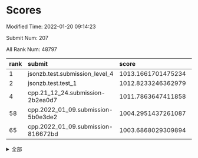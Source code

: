 # Scores

Modified Time: 2022-01-20 09:14:23

Submit Num: 207

All Rank Num: 48797

| rank |               submit               |       score        |       sigma        | pk_num |
| :--- | :--------------------------------- | :----------------- | :----------------- | :----- |
| 1    | jsonzb.test.submission_level_4     | 1013.1661701475234 | 0.8154678486381304 | 939    |
| 2    | jsonzb.test.test_1                 | 1012.8233246362979 | 0.8131219790915247 | 938    |
| 4    | cpp.21_12_24.submission-2b2ea0d7   | 1011.7863647411858 | 0.8140782343657046 | 943    |
| 58   | cpp.2022_01_09.submission-5b0e3de2 | 1004.2951437261087 | 0.7112089713482279 | 948    |
| 65   | cpp.2022_01_09.submission-816672bd | 1003.6868029309894 | 0.7079231802153121 | 940    |


<details>
<summary>全部</summary>

| rank |                 submit                 |       score        |       sigma        | pk_num |
| :--- | :------------------------------------- | :----------------- | :----------------- | :----- |
| 1    | jsonzb.test.submission_level_4         | 1013.1661701475234 | 0.8154678486381304 | 939    |
| 2    | jsonzb.test.test_1                     | 1012.8233246362979 | 0.8131219790915247 | 938    |
| 3    | gobigger.level_3.submission_level_3_37 | 1011.8676525338996 | 0.801540466972802  | 943    |
| 4    | cpp.21_12_24.submission-2b2ea0d7       | 1011.7863647411858 | 0.8140782343657046 | 943    |
| 5    | gobigger.level_3.submission_level_3_38 | 1011.5945585143158 | 0.775152338339505  | 941    |
| 6    | gobigger.level_3.submission_level_3_41 | 1011.2775412276515 | 0.7611209200683136 | 944    |
| 7    | gobigger.level_3.submission_level_3_33 | 1010.9633776071615 | 0.7897186121457093 | 946    |
| 8    | gobigger.level_3.submission_level_3_10 | 1010.7882019675935 | 0.7551137290674729 | 946    |
| 9    | gobigger.level_3.submission_level_3_35 | 1010.7870731799501 | 0.7496451238532753 | 939    |
| 10   | gobigger.level_3.submission_level_3_24 | 1010.7488000552856 | 0.7928154470500021 | 944    |
| 11   | gobigger.level_3.submission_level_3_36 | 1010.7090435964808 | 0.8159717900162066 | 944    |
| 12   | gobigger.level_3.submission_level_3_28 | 1010.6780643032507 | 0.7696920748399361 | 940    |
| 13   | gobigger.level_3.submission_level_3_47 | 1010.5584141066728 | 0.7740246855464614 | 939    |
| 14   | gobigger.level_3.submission_level_3_4  | 1010.5193760959684 | 0.7724755973250946 | 946    |
| 15   | gobigger.level_3.submission_level_3_17 | 1010.5054175124865 | 0.7564162473820406 | 942    |
| 16   | gobigger.level_3.submission_level_3_42 | 1010.454926134323  | 0.7617027626388982 | 939    |
| 17   | gobigger.level_3.submission_level_3_8  | 1010.4364150805135 | 0.7824905203249499 | 943    |
| 18   | gobigger.level_3.submission_level_3_22 | 1010.4322726443186 | 0.7570200797975927 | 946    |
| 19   | gobigger.level_3.submission_level_3_19 | 1010.4023224759198 | 0.7586588320577998 | 937    |
| 20   | gobigger.level_3.submission_level_3_20 | 1010.2258158344073 | 0.7441124232303185 | 943    |
| 21   | gobigger.level_3.submission_level_3_21 | 1010.1535762209244 | 0.7695617657385223 | 945    |
| 22   | gobigger.level_3.submission_level_3_16 | 1010.08347093906   | 0.7560134957019127 | 943    |
| 23   | gobigger.level_3.submission_level_3_1  | 1010.0433265480065 | 0.7721498829172733 | 946    |
| 24   | gobigger.level_3.submission_level_3_29 | 1009.9678059106889 | 0.7750565178349317 | 946    |
| 25   | gobigger.level_3.submission_level_3_15 | 1009.9557091074405 | 0.753162713249529  | 945    |
| 26   | gobigger.level_3.submission_level_3_3  | 1009.9449174001517 | 0.7525643583654152 | 946    |
| 27   | gobigger.level_3.submission_level_3_45 | 1009.7765989000014 | 0.7726896740338292 | 946    |
| 28   | gobigger.level_3.submission_level_3_18 | 1009.7267312374582 | 0.7736236654813288 | 941    |
| 29   | gobigger.level_3.submission_level_3_49 | 1009.6999381523658 | 0.7433718671900748 | 943    |
| 30   | gobigger.level_3.submission_level_3_34 | 1009.6583627046531 | 0.7566155428194629 | 950    |
| 31   | gobigger.level_3.submission_level_3_0  | 1009.5538246487066 | 0.7510191305613341 | 945    |
| 32   | gobigger.level_3.submission_level_3_23 | 1009.4106697686766 | 0.7438121617463901 | 942    |
| 33   | gobigger.level_3.submission_level_3_46 | 1009.3600445322444 | 0.7533144011285862 | 948    |
| 34   | gobigger.level_3.submission_level_3_26 | 1009.3477725897394 | 0.7575207566315956 | 944    |
| 35   | gobigger.level_3.submission_level_3_40 | 1009.3286703054976 | 0.7515470489695999 | 944    |
| 36   | gobigger.level_3.submission_level_3_13 | 1009.2935945649771 | 0.7503673249637887 | 941    |
| 37   | gobigger.level_3.submission_level_3_11 | 1009.2856140194626 | 0.7436559067729134 | 942    |
| 38   | gobigger.level_3.submission_level_3_12 | 1009.2307510045241 | 0.7577101443243572 | 942    |
| 39   | gobigger.level_3.submission_level_3_48 | 1009.228306344049  | 0.7468228505459777 | 938    |
| 40   | gobigger.level_3.submission_level_3_30 | 1009.2202505421965 | 0.7529327855487735 | 946    |
| 41   | gobigger.level_3.submission_level_3_39 | 1009.2152493863933 | 0.7311529167667195 | 944    |
| 42   | gobigger.level_3.submission_level_3_14 | 1009.0786209023056 | 0.739726178083741  | 943    |
| 43   | gobigger.level_3.submission_level_3_43 | 1009.0409040262768 | 0.7610265092803344 | 950    |
| 44   | gobigger.level_3.submission_level_3_25 | 1009.0397565363547 | 0.761332057673563  | 942    |
| 45   | gobigger.level_3.submission_level_3_2  | 1009.0133064111394 | 0.757611102808253  | 943    |
| 46   | gobigger.level_3.submission_level_3_44 | 1008.9952579131959 | 0.7375027633019998 | 943    |
| 47   | gobigger.level_3.submission_level_3_31 | 1008.8980422241948 | 0.7311160527205008 | 945    |
| 48   | gobigger.level_3.submission_level_3_9  | 1008.7905505030262 | 0.7574360921952148 | 940    |
| 49   | gobigger.level_3.submission_level_3_32 | 1008.7826658362677 | 0.7612561826336951 | 947    |
| 50   | gobigger.level_3.submission_level_3_5  | 1008.7662912013842 | 0.7492637035756945 | 941    |
| 51   | gobigger.level_3.submission_level_3_27 | 1008.4169407222432 | 0.7341735116156896 | 941    |
| 52   | gobigger.level_3.submission_level_3_7  | 1008.4082757956442 | 0.7353550480637422 | 943    |
| 53   | gobigger.level_3.submission_level_3_6  | 1008.0389967133057 | 0.7447265315343765 | 942    |
| 54   | gobigger.level_1.submission_level_1_10 | 1004.9217928504637 | 0.7146791985584359 | 945    |
| 55   | gobigger.level_1.submission_level_1_21 | 1004.561051566129  | 0.7171727849502083 | 944    |
| 56   | gobigger.level_1.submission_level_1_23 | 1004.4485857285774 | 0.7149645785121055 | 948    |
| 57   | gobigger.level_1.submission_level_1_40 | 1004.3802628930489 | 0.7165236374872855 | 941    |
| 58   | cpp.2022_01_09.submission-5b0e3de2     | 1004.2951437261087 | 0.7112089713482279 | 948    |
| 59   | gobigger.level_1.submission_level_1_33 | 1004.0904644685561 | 0.7178337034847506 | 943    |
| 60   | gobigger.level_1.submission_level_1_46 | 1003.9663577184955 | 0.7189977984892166 | 944    |
| 61   | gobigger.level_1.submission_level_1_39 | 1003.868439391735  | 0.7096239072287867 | 939    |
| 62   | gobigger.level_1.submission_level_1_20 | 1003.773194243923  | 0.7085923273678078 | 942    |
| 63   | gobigger.level_1.submission_level_1_19 | 1003.7263143363322 | 0.7142327728642643 | 935    |
| 64   | gobigger.level_1.submission_level_1_28 | 1003.7195524709433 | 0.7293987920112215 | 944    |
| 65   | cpp.2022_01_09.submission-816672bd     | 1003.6868029309894 | 0.7079231802153121 | 940    |
| 66   | gobigger.level_1.submission_level_1_25 | 1003.6546142666342 | 0.711848293731074  | 942    |
| 67   | gobigger.level_1.submission_level_1_29 | 1003.6222304681479 | 0.7209934857786506 | 945    |
| 68   | gobigger.level_1.submission_level_1_2  | 1003.5633476012345 | 0.7148673145753145 | 946    |
| 69   | gobigger.level_1.submission_level_1_38 | 1003.5515606773511 | 0.7221881048269088 | 945    |
| 70   | gobigger.level_1.submission_level_1_45 | 1003.5046979306836 | 0.7044612419267949 | 943    |
| 71   | gobigger.level_1.submission_level_1_30 | 1003.4347770696315 | 0.7034942407614463 | 945    |
| 72   | gobigger.level_1.submission_level_1_41 | 1003.3625190863451 | 0.7134398708260667 | 944    |
| 73   | gobigger.level_1.submission_level_1_43 | 1003.326223080215  | 0.7175459062498708 | 942    |
| 74   | gobigger.level_1.submission_level_1_0  | 1003.2858222826029 | 0.7217194048567219 | 939    |
| 75   | gobigger.level_1.submission_level_1_37 | 1003.2638933824928 | 0.7279353026409439 | 941    |
| 76   | gobigger.level_1.submission_level_1_24 | 1003.1952386956686 | 0.7084533833994427 | 942    |
| 77   | gobigger.level_1.submission_level_1_11 | 1003.1773492573619 | 0.7250247022259589 | 945    |
| 78   | gobigger.level_1.submission_level_1_34 | 1003.1702512015715 | 0.7174527290091324 | 946    |
| 79   | gobigger.level_1.submission_level_1_49 | 1003.1442730216086 | 0.7190197481685106 | 940    |
| 80   | gobigger.level_1.submission_level_1_35 | 1003.0637164231949 | 0.7275097436598794 | 941    |
| 81   | gobigger.level_1.submission_level_1_18 | 1003.0398597470461 | 0.7064736382390834 | 941    |
| 82   | gobigger.level_1.submission_level_1_15 | 1002.9229780899116 | 0.7119576149245691 | 941    |
| 83   | gobigger.level_1.submission_level_1_1  | 1002.8618043022749 | 0.709347808577783  | 947    |
| 84   | gobigger.level_1.submission_level_1_4  | 1002.8549468201285 | 0.7110565108751337 | 945    |
| 85   | gobigger.level_1.submission_level_1_44 | 1002.8477291967158 | 0.7200390525000492 | 941    |
| 86   | gobigger.level_1.submission_level_1_42 | 1002.8467873926859 | 0.7188563793040227 | 949    |
| 87   | gobigger.level_1.submission_level_1_27 | 1002.8215751509941 | 0.7074285088404182 | 943    |
| 88   | gobigger.level_1.submission_level_1_47 | 1002.8199630729473 | 0.7177065061822205 | 945    |
| 89   | gobigger.level_1.submission_level_1_14 | 1002.7693404741163 | 0.7172896211520675 | 942    |
| 90   | gobigger.level_1.submission_level_1_16 | 1002.7426878939266 | 0.7301368356476101 | 943    |
| 91   | gobigger.level_1.submission_level_1_8  | 1002.7212992720594 | 0.7123718038012593 | 940    |
| 92   | gobigger.level_1.submission_level_1_5  | 1002.6891689425576 | 0.7129654070831031 | 942    |
| 93   | gobigger.level_1.submission_level_1_36 | 1002.574233221424  | 0.7177770747747448 | 943    |
| 94   | gobigger.level_1.submission_level_1_32 | 1002.5569916320029 | 0.7137594848581194 | 942    |
| 95   | gobigger.level_1.submission_level_1_9  | 1002.5296571169489 | 0.7037153240976587 | 938    |
| 96   | gobigger.level_1.submission_level_1_3  | 1002.524629847939  | 0.7038205649719824 | 942    |
| 97   | gobigger.level_1.submission_level_1_17 | 1002.5102434648694 | 0.7112145170318209 | 947    |
| 98   | gobigger.level_1.submission_level_1_26 | 1002.4729654274621 | 0.7093127857822005 | 939    |
| 99   | gobigger.level_1.submission_level_1_7  | 1002.3376277080953 | 0.7197488501034452 | 946    |
| 100  | gobigger.level_1.submission_level_1_31 | 1002.2461832234956 | 0.7012658410446729 | 946    |
| 101  | gobigger.level_1.submission_level_1_6  | 1002.1548966406535 | 0.7181381988222075 | 945    |
| 102  | gobigger.level_1.submission_level_1_22 | 1001.9966257672382 | 0.7095749786425832 | 942    |
| 103  | gobigger.level_1.submission_level_1_13 | 1001.7845619278147 | 0.707003289113129  | 940    |
| 104  | gobigger.level_1.submission_level_1_12 | 1001.7597849864009 | 0.7193865540104247 | 950    |
| 105  | gobigger.level_1.submission_level_1_48 | 1001.590846548253  | 0.7125275570273123 | 945    |
| 106  | gobigger.random.submission_random_15   | 997.7774455891582  | 0.7041038878794247 | 943    |
| 107  | gobigger.random.submission_random_9    | 997.7274505020271  | 0.7085057317533392 | 940    |
| 108  | gobigger.random.submission_random_3    | 997.0628232358233  | 0.7193286179823742 | 944    |
| 109  | gobigger.random.submission_random_40   | 997.0371593456933  | 0.7113656198915486 | 945    |
| 110  | gobigger.random.submission_random_45   | 997.0159473843684  | 0.7093459567486678 | 944    |
| 111  | gobigger.random.submission_random_20   | 996.8394704689179  | 0.7074703335221362 | 944    |
| 112  | gobigger.random.submission_random_6    | 996.7078937428411  | 0.7227313903725211 | 943    |
| 113  | gobigger.random.submission_random_49   | 996.6347453287033  | 0.6957808937550602 | 944    |
| 114  | gobigger.random.submission_random_26   | 996.4871669857578  | 0.7037272746769463 | 940    |
| 115  | gobigger.random.submission_random_4    | 996.4780637855288  | 0.7169506065265491 | 944    |
| 116  | gobigger.random.submission_random_25   | 996.4603075646189  | 0.7138175926296514 | 944    |
| 117  | gobigger.random.submission_random_28   | 996.4593227629299  | 0.7004630178804485 | 945    |
| 118  | gobigger.random.submission_random_24   | 996.4432455118992  | 0.7093917758164038 | 941    |
| 119  | gobigger.random.submission_random_35   | 996.4413668385629  | 0.7077289261973911 | 943    |
| 120  | gobigger.random.submission_random_18   | 996.4352270102455  | 0.7103655703940314 | 942    |
| 121  | gobigger.random.submission_random_16   | 996.3684705247761  | 0.7150073621896637 | 947    |
| 122  | gobigger.random.submission_random_39   | 996.3322105221188  | 0.7085381266144732 | 943    |
| 123  | gobigger.random.submission_random_47   | 996.296022820518   | 0.7005406217399184 | 944    |
| 124  | gobigger.random.submission_random_1    | 996.2779670705397  | 0.6951308301499678 | 946    |
| 125  | gobigger.random.submission_random_46   | 996.2754303657715  | 0.7134719452501586 | 939    |
| 126  | gobigger.random.submission_random_10   | 996.2210888760446  | 0.7073104768114766 | 944    |
| 127  | gobigger.random.submission_random_32   | 996.2113026124679  | 0.6997594957882016 | 945    |
| 128  | gobigger.random.submission_random_34   | 996.1535591398145  | 0.7040413175176287 | 942    |
| 129  | gobigger.random.submission_random_11   | 996.085564466657   | 0.7156671272168087 | 941    |
| 130  | gobigger.random.submission_random_36   | 996.0656919563488  | 0.7201463068637269 | 944    |
| 131  | gobigger.random.submission_random_48   | 996.0617200703563  | 0.695496753051687  | 944    |
| 132  | gobigger.random.submission_random_14   | 996.0565086486376  | 0.7107429551144145 | 941    |
| 133  | gobigger.random.submission_random_0    | 996.0184145759101  | 0.7122172344278589 | 938    |
| 134  | gobigger.random.submission_random_30   | 995.9083589620938  | 0.7107967563248163 | 946    |
| 135  | gobigger.random.submission_random_17   | 995.8971448719976  | 0.7012372400938814 | 944    |
| 136  | gobigger.random.submission_random_19   | 995.8067715202776  | 0.7198795087779377 | 941    |
| 137  | gobigger.random.submission_random_22   | 995.7800606893856  | 0.7118178668599735 | 945    |
| 138  | gobigger.random.submission_random_37   | 995.7704835996605  | 0.7049913540290973 | 945    |
| 139  | gobigger.random.submission_random_44   | 995.7463088215239  | 0.7120384947910721 | 941    |
| 140  | gobigger.random.submission_random_31   | 995.7425413504988  | 0.7170160116428798 | 945    |
| 141  | gobigger.random.submission_random_29   | 995.7037590931158  | 0.7069267476206049 | 941    |
| 142  | gobigger.random.submission_random_23   | 995.5611785923587  | 0.6922613399959261 | 945    |
| 143  | gobigger.random.submission_random_7    | 995.525322733057   | 0.7196172874520511 | 942    |
| 144  | gobigger.random.submission_random_13   | 995.5190348272488  | 0.7348321160880192 | 949    |
| 145  | gobigger.random.submission_random_42   | 995.5159956227911  | 0.7041515332784501 | 939    |
| 146  | gobigger.random.submission_random_5    | 995.4180594586616  | 0.7093737085842928 | 943    |
| 147  | gobigger.random.submission_random_41   | 995.4176245192208  | 0.7209585539707746 | 942    |
| 148  | gobigger.random.submission_random_38   | 995.4041111171541  | 0.7056112316667302 | 942    |
| 149  | gobigger.random.submission_random_27   | 995.3862324844175  | 0.704482330459655  | 938    |
| 150  | gobigger.random.submission_random_2    | 995.2547758883013  | 0.708536275698917  | 939    |
| 151  | gobigger.random.submission_random_12   | 995.0968609183346  | 0.715429961434397  | 943    |
| 152  | gobigger.random.submission_random_33   | 994.6888020003521  | 0.717964505609416  | 938    |
| 153  | gobigger.level_2.submission_level_2_20 | 994.6597751437541  | 0.7322443449563045 | 940    |
| 154  | gobigger.random.submission_random_43   | 994.5066724751716  | 0.7225644737376968 | 940    |
| 155  | gobigger.level_2.submission_level_2_41 | 994.4294794067746  | 0.7264824579776609 | 943    |
| 156  | gobigger.random.submission_random_21   | 994.2716810614781  | 0.7059121873815428 | 944    |
| 157  | gobigger.level_2.submission_level_2_22 | 994.1175589453574  | 0.7299962297301084 | 942    |
| 158  | gobigger.random.submission_random_8    | 994.0924646432259  | 0.7326107690308881 | 946    |
| 159  | gobigger.level_2.submission_level_2_10 | 993.7491957332109  | 0.7372766212030216 | 938    |
| 160  | gobigger.level_2.submission_level_2_4  | 993.4447333021385  | 0.7410569092220515 | 942    |
| 161  | gobigger.level_2.submission_level_2_28 | 993.2207037887479  | 0.7277004548616729 | 943    |
| 162  | gobigger.level_2.submission_level_2_8  | 993.1622978597118  | 0.7576596427377308 | 944    |
| 163  | gobigger.level_2.submission_level_2_17 | 993.086156980009   | 0.7285378367429542 | 938    |
| 164  | gobigger.level_2.submission_level_2_0  | 993.0716027332289  | 0.7531057262891072 | 942    |
| 165  | gobigger.level_2.submission_level_2_45 | 992.9674377323728  | 0.7342569238151501 | 948    |
| 166  | gobigger.level_2.submission_level_2_33 | 992.944454398202   | 0.7516294149016481 | 943    |
| 167  | gobigger.level_2.submission_level_2_11 | 992.7967792673502  | 0.7513759201140606 | 939    |
| 168  | gobigger.level_2.submission_level_2_3  | 992.7326019208483  | 0.7406581603733416 | 945    |
| 169  | gobigger.level_2.submission_level_2_5  | 992.6130075849888  | 0.7545318222572331 | 947    |
| 170  | gobigger.level_2.submission_level_2_32 | 992.6025890307542  | 0.7397514106403559 | 943    |
| 171  | gobigger.level_2.submission_level_2_29 | 992.6011135415881  | 0.7617151974845537 | 939    |
| 172  | gobigger.level_2.submission_level_2_40 | 992.5398301603373  | 0.7501179577002791 | 946    |
| 173  | gobigger.level_2.submission_level_2_23 | 992.5094400314177  | 0.7397807430341199 | 946    |
| 174  | gobigger.level_2.submission_level_2_34 | 992.4947105108772  | 0.7385461116691792 | 944    |
| 175  | gobigger.level_2.submission_level_2_13 | 992.4664521799426  | 0.7553004028504371 | 944    |
| 176  | gobigger.level_2.submission_level_2_42 | 992.3900393502445  | 0.7593666611218891 | 942    |
| 177  | gobigger.level_2.submission_level_2_27 | 992.3830641868343  | 0.7555364351402645 | 938    |
| 178  | gobigger.level_2.submission_level_2_14 | 992.3332805725007  | 0.7520727024810957 | 945    |
| 179  | gobigger.level_2.submission_level_2_46 | 992.3025990645259  | 0.7463173847951334 | 945    |
| 180  | gobigger.level_2.submission_level_2_35 | 992.2664593319506  | 0.720827135833347  | 947    |
| 181  | gobigger.level_2.submission_level_2_44 | 992.2056874181064  | 0.7328220661837911 | 940    |
| 182  | gobigger.level_2.submission_level_2_36 | 992.1934115580145  | 0.7367561032497606 | 944    |
| 183  | gobigger.level_2.submission_level_2_47 | 992.1794030993177  | 0.7347764421836607 | 940    |
| 184  | gobigger.level_2.submission_level_2_16 | 992.0637549926948  | 0.7421075323639502 | 947    |
| 185  | gobigger.level_2.submission_level_2_30 | 991.997549346549   | 0.7301739724784597 | 947    |
| 186  | gobigger.level_2.submission_level_2_31 | 991.9029535587548  | 0.7339704394470866 | 947    |
| 187  | gobigger.level_2.submission_level_2_24 | 991.856836993373   | 0.7397754436042285 | 943    |
| 188  | gobigger.level_2.submission_level_2_25 | 991.5810777454412  | 0.757394570873496  | 938    |
| 189  | gobigger.level_2.submission_level_2_39 | 991.5731141024103  | 0.7501718024326318 | 941    |
| 190  | gobigger.level_2.submission_level_2_49 | 991.5508176494661  | 0.7420991171211649 | 937    |
| 191  | gobigger.level_2.submission_level_2_21 | 991.5411693623894  | 0.7458487764932995 | 944    |
| 192  | gobigger.level_2.submission_level_2_1  | 991.49577702859    | 0.739261070450517  | 945    |
| 193  | gobigger.level_2.submission_level_2_43 | 991.4549742387906  | 0.7535848000591094 | 945    |
| 194  | gobigger.level_2.submission_level_2_2  | 991.3079769412983  | 0.7626961768624245 | 944    |
| 195  | gobigger.level_2.submission_level_2_7  | 991.3058294449821  | 0.7458058103401832 | 936    |
| 196  | gobigger.level_2.submission_level_2_15 | 991.2889531676417  | 0.75569590005169   | 944    |
| 197  | gobigger.level_2.submission_level_2_26 | 991.1699040441895  | 0.7503560777884319 | 943    |
| 198  | gobigger.level_2.submission_level_2_18 | 991.1307626521941  | 0.746339960279425  | 943    |
| 199  | gobigger.level_2.submission_level_2_12 | 991.0216280054785  | 0.7754309125443116 | 941    |
| 200  | gobigger.level_2.submission_level_2_37 | 991.0118697790879  | 0.7499878794610448 | 942    |
| 201  | gobigger.level_2.submission_level_2_19 | 990.9163388752934  | 0.7692578906819341 | 946    |
| 202  | gobigger.level_2.submission_level_2_9  | 990.9127182922448  | 0.7666561540071464 | 940    |
| 203  | gobigger.level_2.submission_level_2_6  | 990.4733886728707  | 0.7550340101885474 | 942    |
| 204  | gobigger.level_2.submission_level_2_38 | 990.1936338083085  | 0.7866448596073105 | 944    |
| 205  | gobigger.level_2.submission_level_2_48 | 990.1718529463889  | 0.7842102485264267 | 948    |
| 206  | gobigger.none.submission_none_1        | 976.8241721524406  | 1.4469079958566424 | 937    |
| 207  | gobigger.none.submission_none_0        | 975.4305454008339  | 1.5486971894369446 | 936    |

</details>